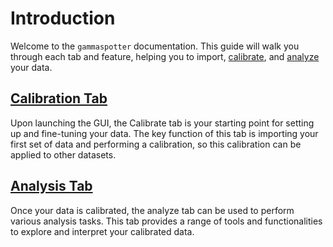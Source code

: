 # Introduction
Welcome to the `gammaspotter` documentation. This guide will walk you through each tab and feature, helping you to import, [calibrate](calibrate.md), and [analyze](analyze.md) your data.

## [Calibration Tab](calibrate.md)
Upon launching the GUI, the Calibrate tab is your starting point for setting up and fine-tuning your data. The key function of this tab is importing your first set of data and performing a calibration, so this calibration can be applied to other datasets.

## [Analysis Tab](analyze.md)
Once your data is calibrated, the analyze tab can be used to perform various analysis tasks. This tab provides a range of tools and functionalities to explore and interpret your calibrated data.
